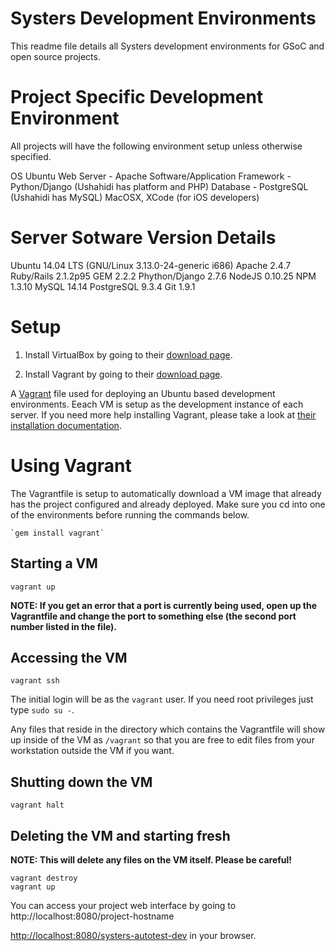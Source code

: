Systers Development Environments
================================

This readme file details all Systers development environments for GSoC and open source projects. 

# Project Specific Development Environment
All projects will have the following environment setup unless otherwise specified.

OS Ubuntu
Web Server - Apache
Software/Application Framework - Python/Django (Ushahidi has platform and PHP)
Database - PostgreSQL (Ushahidi has MySQL)
MacOSX, XCode (for iOS developers)

# Server Sotware Version Details
Ubuntu 14.04 LTS (GNU/Linux 3.13.0-24-generic i686)
Apache 2.4.7
Ruby/Rails 2.1.2p95 
GEM 2.2.2
Phython/Django 2.7.6
NodeJS 0.10.25
NPM 1.3.10
MySQL 14.14
PostgreSQL 9.3.4
Git 1.9.1



# Setup

1. Install VirtualBox by going to their [download
page](https://www.virtualbox.org/wiki/Downloads).

2. Install Vagrant by going to their [download page](http://www.vagrantup.com/downloads.html).

A [Vagrant](http://vagrantup.com/) file used for deploying an Ubuntu based development environments. Eeach VM is setup as the development instance of each server. If you need more help installing Vagrant, please take a look at [their
installation documentation](http://docs.vagrantup.com/v2/installation/).



# Using Vagrant

The Vagrantfile is setup to automatically download a VM image that already has the project configured and already deployed. Make sure you cd into one of the environments before running the commands below.

    `gem install vagrant`


## Starting a VM

    vagrant up

**NOTE: If you get an error that a port is currently being used, open up the Vagrantfile and change the port to something else (the second port number listed in the file).**

## Accessing the VM

    vagrant ssh

The initial login will be as the `vagrant` user. If you need root privileges just type `sudo su -`. 

Any files that reside in the directory which contains the Vagrantfile will show up inside of the VM as `/vagrant` so that you are free to edit files from your workstation outside the VM if you want.

## Shutting down the VM

    vagrant halt

## Deleting the VM and starting fresh

**NOTE: This will delete any files on the VM itself. Please be careful!**

    vagrant destroy
    vagrant up

You can access your project web interface by going to http://localhost:8080/project-hostname

[http://localhost:8080/systers-autotest-dev](http://localhost:8080/systers-autotest-dev)
in your browser.

